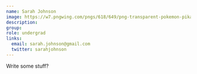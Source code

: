 ```yaml
---
name: Sarah Johnson
image: https://w7.pngwing.com/pngs/618/649/png-transparent-pokemon-pikachu-hey-you-pikachu-ash-ketchum-pokemon-pikachu-mammal-dog-like-mammal-vertebrate-thumbnail.png 
description: 
group: 
role: undergrad
links:
  email: sarah.johnson@gmail.com
  twitter: sarahjohnson
---
```


Write some stuff?